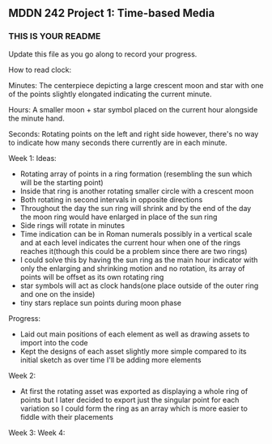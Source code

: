 ## MDDN 242 Project 1: Time-based Media  

### THIS IS YOUR README

Update this file as you go along to record your progress.

How to read clock:

Minutes: The centerpiece depicting a large crescent moon and star with one of the points slightly elongated indicating the current minute.

Hours: A smaller moon + star symbol placed on the current hour alongside the minute hand.

Seconds: Rotating points on the left and right side however, there's no way to indicate how many seconds there currently are in each minute.

Week 1:
Ideas:
- Rotating array of points in a ring formation (resembling the sun which will be the starting point)
- Inside that ring is another rotating smaller circle with a crescent moon
- Both rotating in second intervals in opposite directions
- Throughout the day the sun ring will shrink and by the end of the day the moon ring would have enlarged in place of the sun ring
- Side rings will rotate in minutes
- Time indication can be in Roman numerals possibly in a vertical scale and at each level indicates the current hour when one of the rings reaches it(though this could be a problem since there are two rings)
- I could solve this by having the sun ring as the main hour indicator with only the enlarging and shrinking motion and no rotation, its array of points will be offset as its own rotating ring
- star symbols will act as clock hands(one place outside of the outer ring and one on the inside)
- tiny stars replace sun points during moon phase

Progress: 
- Laid out main positions of each element as well as drawing assets to import into the code
- Kept the designs of each asset slightly more simple compared to its initial sketch as over time I'll be adding more elements 

Week 2:
- At first the rotating asset was exported as displaying a whole ring of points but I later decided to export just the singular point for each variation so I could form the ring as an array which is more easier to fiddle with their placements

Week 3:
Week 4: